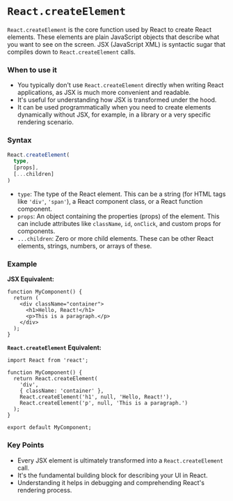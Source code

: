 
# `React.createElement`

`React.createElement` is the core function used by React to create React elements. These elements are plain JavaScript objects that describe what you want to see on the screen. JSX (JavaScript XML) is syntactic sugar that compiles down to `React.createElement` calls.

### When to use it
-   You typically don't use `React.createElement` directly when writing React applications, as JSX is much more convenient and readable.
-   It's useful for understanding how JSX is transformed under the hood.
-   It can be used programmatically when you need to create elements dynamically without JSX, for example, in a library or a very specific rendering scenario.

### Syntax

```typescript
React.createElement(
  type,
  [props],
  [...children]
)
```

-   `type`: The type of the React element. This can be a string (for HTML tags like `'div'`, `'span'`), a React component class, or a React function component.
-   `props`: An object containing the properties (props) of the element. This can include attributes like `className`, `id`, `onClick`, and custom props for components.
-   `...children`: Zero or more child elements. These can be other React elements, strings, numbers, or arrays of these.

### Example

**JSX Equivalent:**

```tsx
function MyComponent() {
  return (
    <div className="container">
      <h1>Hello, React!</h1>
      <p>This is a paragraph.</p>
    </div>
  );
}
```

**`React.createElement` Equivalent:**

```tsx
import React from 'react';

function MyComponent() {
  return React.createElement(
    'div',
    { className: 'container' },
    React.createElement('h1', null, 'Hello, React!'),
    React.createElement('p', null, 'This is a paragraph.')
  );
}

export default MyComponent;
```

### Key Points
-   Every JSX element is ultimately transformed into a `React.createElement` call.
-   It's the fundamental building block for describing your UI in React.
-   Understanding it helps in debugging and comprehending React's rendering process.
